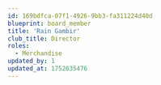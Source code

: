 ```yaml
---
id: 169bdfca-07f1-4926-9bb3-fa311224d40d
blueprint: board_member
title: 'Rain Gambir'
club_title: Director
roles:
  - Merchandise
updated_by: 1
updated_at: 1752635476
---
```

